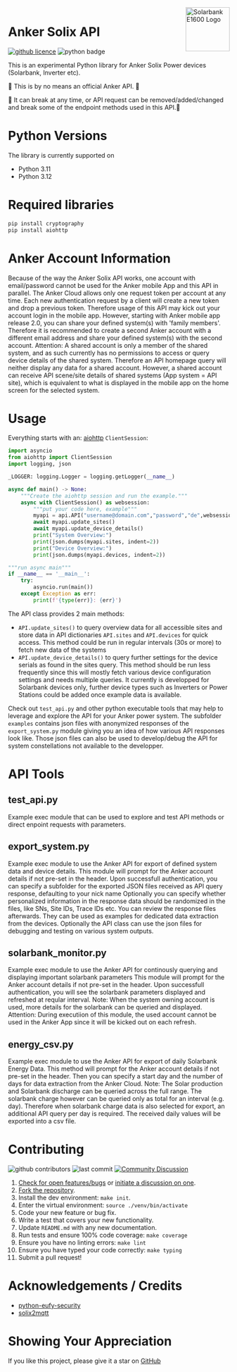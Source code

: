 <img src="https://public-aiot-fra-prod.s3.dualstack.eu-central-1.amazonaws.com/anker-power/public/product/anker-power/e9478c2d-e665-4d84-95d7-dd4844f82055/20230719-144818.png" alt="Solarbank E1600 Logo" title="Anker Solix API" align="right" height="100" />

# Anker Solix API

[![github licence](https://img.shields.io/badge/Licence-MIT-orange)](https://github.com/thomluther/anker-solix-api/blob/main/LICENSE)
![python badge](https://img.shields.io/badge/Made%20with-Python-orange)

This is an experimental Python library for Anker Solix Power devices (Solarbank, Inverter etc).

🚨 This is by no means an official Anker API. 🚨

🚨 It can break at any time, or API request can be removed/added/changed and break some of the endpoint methods used in this API.🚨

# Python Versions

The library is currently supported on

* Python 3.11
* Python 3.12

# Required libraries

```bash
pip install cryptography
pip install aiohttp
```

# Anker Account Information

Because of the way the Anker Solix API works, one account with email/password cannot be used for the Anker mobile App and this API in parallel.
The Anker Cloud allows only one request token per account at any time. Each new authentication request by a client will create a new token and drop a previous token.
Therefore usage of this API may kick out your account login in the mobile app.
However, starting with Anker mobile app release 2.0, you can share your defined system(s) with 'family members'.
Therefore it is recommended to create a second Anker account with a different email address and share your defined system(s) with the second account.
Attention: A shared account is only a member of the shared system, and as such currently has no permissions to access or query device details of the shared system.
Therefore an API homepage query will neither display any data for a shared account. However, a shared account can receive API scene/site details of shared systems (App system = API site),
which is equivalent to what is displayed in the mobile app on the home screen for the selected system.

# Usage

Everything starts with an:
[aiohttp](https://aiohttp.readthedocs.io/en/stable/) `ClientSession`:

```python
import asyncio
from aiohttp import ClientSession
import logging, json

_LOGGER: logging.Logger = logging.getLogger(__name__)

async def main() -> None:
    """Create the aiohttp session and run the example."""
    async with ClientSession() as websession:
        """put your code here, example"""
        myapi = api.API("username@domain.com","password","de",websession, _LOGGER)
        await myapi.update_sites()
        await myapi.update_device_details()
        print("System Overview:")
        print(json.dumps(myapi.sites, indent=2))
        print("Device Overview:")
        print(json.dumps(myapi.devices, indent=2))

"""run async main"""
if __name__ == '__main__':
    try:
        asyncio.run(main())
    except Exception as err:
        print(f'{type(err)}: {err}')
```

The API class provides 2 main methods:
- `API.update_sites()` to query overview data for all accessible sites and store data in API dictionaries `API.sites` and `API.devices` for quick access. 
  This method could be run in regular intervals (30s or more) to fetch new data of the systems
- `API.update_device_details()` to query further settings for the device serials as found in the sites query.
  This method should be run less frequently since this will mostly fetch various device configuration settings and needs multiple queries. 
  It currently is developped for Solarbank devices only, further device types such as Inverters or Power Stations could be added once example data is available.

Check out `test_api.py` and other python executable tools that may help to leverage and explore the API for your Anker power system.
The subfolder `examples` contains json files with anonymized responses of the `export_system.py` module giving you an idea of how various API responses look like.
Those json files can also be used to develop/debug the API for system constellations not available to the developper.

# API Tools

## test_api.py

Example exec module that can be used to explore and test API methods or direct enpoint requests with parameters.

## export_system.py

Example exec module to use the Anker API for export of defined system data and device details.
This module will prompt for the Anker account details if not pre-set in the header.
Upon successfull authentication, you can specify a subfolder for the exported JSON files received as API query response, defaulting to your nick name
Optionally you can specify whether personalized information in the response data should be randomized in the files, like SNs, Site IDs, Trace IDs etc.
You can review the response files afterwards. They can be used as examples for dedicated data extraction from the devices.
Optionally the API class can use the json files for debugging and testing on various system outputs.

## solarbank_monitor.py

Example exec module to use the Anker API for continously querying and displaying important solarbank parameters
This module will prompt for the Anker account details if not pre-set in the header.
Upon successfull authentication, you will see the solarbank parameters displayed and refreshed at reqular interval.
Note: When the system owning account is used, more details for the solarbank can be queried and displayed.
Attention: During executiion of this module, the used account cannot be used in the Anker App since it will be kicked out on each refresh.

## energy_csv.py

Example exec module to use the Anker API for export of daily Solarbank Energy Data.
This method will prompt for the Anker account details if not pre-set in the header.
Then you can specify a start day and the number of days for data extraction from the Anker Cloud.
Note: The Solar production and Solarbank discharge can be queried across the full range. The solarbank
charge however can be queried only as total for an interval (e.g. day). Therefore when solarbank charge
data is also selected for export, an additional API query per day is required.
The received daily values will be exported into a csv file.


# Contributing

![github contributors](https://img.shields.io/github/contributors/thomluther/anker-solix-api?color=orange)
![last commit](https://img.shields.io/github/last-commit/thomluther/anker-solix-api?color=orange)
[![Community Discussion](https://img.shields.io/badge/Home%20Assistant%20Community-Discussion-orange)](https://community.home-assistant.io/t/feature-request-integration-or-addon-for-anker-solix-e1600-solarbank/641086)

1. [Check for open features/bugs](https://github.com/thomluther/anker-solix-api/issues)
  or [initiate a discussion on one](https://github.com/thomluther/anker-solix-api/issues/new).
2. [Fork the repository](https://github.com/thomluther/anker-solix-api/fork).
3. Install the dev environment: `make init`.
4. Enter the virtual environment: `source ./venv/bin/activate`
5. Code your new feature or bug fix.
6. Write a test that covers your new functionality.
7. Update `README.md` with any new documentation.
8. Run tests and ensure 100% code coverage: `make coverage`
9. Ensure you have no linting errors: `make lint`
10. Ensure you have typed your code correctly: `make typing`
11. Submit a pull request!


# Acknowledgements / Credits

- [python-eufy-security](https://github.com/FuzzyMistborn/python-eufy-security)
- [solix2mqtt](https://github.com/tomquist/solix2mqtt)


# Showing Your Appreciation

If you like this project, please give it a star on [GitHub](https://github.com/thomluther/anker-solix-api) 